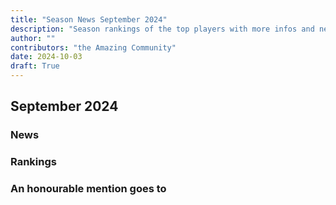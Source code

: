 ```yaml
---
title: "Season News September 2024"
description: "Season rankings of the top players with more infos and news surrounding the season in September 2024"
author: ""
contributors: "the Amazing Community"
date: 2024-10-03
draft: True
---
```


## September 2024



### News



### Rankings



### An honourable mention goes to

